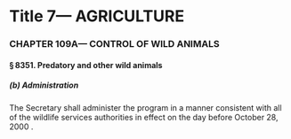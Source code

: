 
# Title 7— AGRICULTURE
### CHAPTER 109A— CONTROL OF WILD ANIMALS
#### § 8351. Predatory and other wild animals
##### (b) Administration

The Secretary shall administer the program in a manner consistent with all of the wildlife services authorities in effect on the day before October 28, 2000 .
